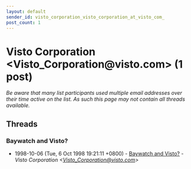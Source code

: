 ```yaml
---
layout: default
sender_id: visto_corporation_visto_corporation_at_visto_com_
post_count: 1
---
```


# Visto  Corporation <Visto_Corporation<span>@</span>visto.com> (1 post)

_Be aware that many list participants used multiple email addresses over their time active on the list. As such this page may not contain all threads available._

## Threads

### Baywatch and Visto?
+ 1998-10-06 (Tue, 6 Oct 1998 19:21:11 +0800) - [Baywatch and Visto?](/archive/1998/10/2c3db87a0b86dd53c28be527e8c5b00576f0c4688c07d2f6558a46d992864a2d) - _Visto  Corporation \<Visto_Corporation@visto.com\>_

